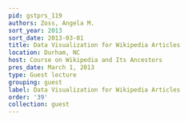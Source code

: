 ```yaml
---
pid: gstprs_119
authors: Zoss, Angela M.
sort_year: 2013
sort_date: 2013-03-01
title: Data Visualization for Wikipedia Articles
location: Durham, NC
host: Course on Wikipedia and Its Ancestors
pres_date: March 1, 2013
type: Guest lecture
grouping: guest
label: Data Visualization for Wikipedia Articles
order: '39'
collection: guest
---
```

